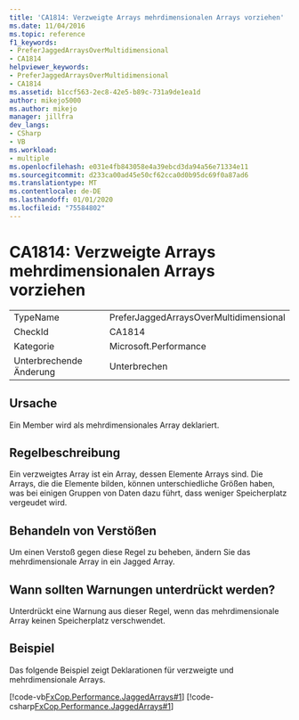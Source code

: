```yaml
---
title: 'CA1814: Verzweigte Arrays mehrdimensionalen Arrays vorziehen'
ms.date: 11/04/2016
ms.topic: reference
f1_keywords:
- PreferJaggedArraysOverMultidimensional
- CA1814
helpviewer_keywords:
- PreferJaggedArraysOverMultidimensional
- CA1814
ms.assetid: b1ccf563-2ec8-42e5-b89c-731a9de1ea1d
author: mikejo5000
ms.author: mikejo
manager: jillfra
dev_langs:
- CSharp
- VB
ms.workload:
- multiple
ms.openlocfilehash: e031e4fb843058e4a39ebcd3da94a56e71334e11
ms.sourcegitcommit: d233ca00ad45e50cf62cca0d0b95dc69f0a87ad6
ms.translationtype: MT
ms.contentlocale: de-DE
ms.lasthandoff: 01/01/2020
ms.locfileid: "75584802"
---
```

# <a name="ca1814-prefer-jagged-arrays-over-multidimensional"></a>CA1814: Verzweigte Arrays mehrdimensionalen Arrays vorziehen

|||
|-|-|
|TypeName|PreferJaggedArraysOverMultidimensional|
|CheckId|CA1814|
|Kategorie|Microsoft.Performance|
|Unterbrechende Änderung|Unterbrechen|

## <a name="cause"></a>Ursache
Ein Member wird als mehrdimensionales Array deklariert.

## <a name="rule-description"></a>Regelbeschreibung
Ein verzweigtes Array ist ein Array, dessen Elemente Arrays sind. Die Arrays, die die Elemente bilden, können unterschiedliche Größen haben, was bei einigen Gruppen von Daten dazu führt, dass weniger Speicherplatz vergeudet wird.

## <a name="how-to-fix-violations"></a>Behandeln von Verstößen
Um einen Verstoß gegen diese Regel zu beheben, ändern Sie das mehrdimensionale Array in ein Jagged Array.

## <a name="when-to-suppress-warnings"></a>Wann sollten Warnungen unterdrückt werden?
Unterdrückt eine Warnung aus dieser Regel, wenn das mehrdimensionale Array keinen Speicherplatz verschwendet.

## <a name="example"></a>Beispiel
Das folgende Beispiel zeigt Deklarationen für verzweigte und mehrdimensionale Arrays.

[!code-vb[FxCop.Performance.JaggedArrays#1](../code-quality/codesnippet/VisualBasic/ca1814-prefer-jagged-arrays-over-multidimensional_1.vb)]
[!code-csharp[FxCop.Performance.JaggedArrays#1](../code-quality/codesnippet/CSharp/ca1814-prefer-jagged-arrays-over-multidimensional_1.cs)]
